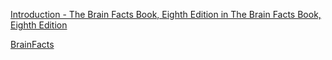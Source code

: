 [Introduction - The Brain Facts Book, Eighth Edition in The Brain Facts Book, Eighth Edition](https://soundcloud.com/user-913606992/sets/the-brain-facts-book-eighth)

[BrainFacts](https://www.brainfacts.org/)
